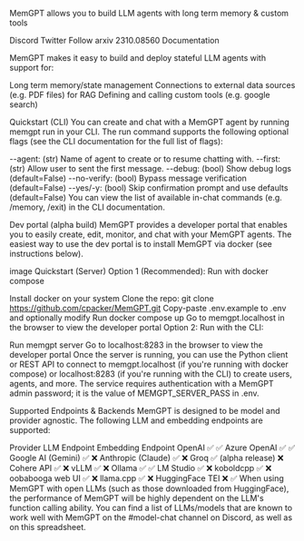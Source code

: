 MemGPT allows you to build LLM agents with long term memory & custom tools

Discord Twitter Follow arxiv 2310.08560 Documentation

MemGPT makes it easy to build and deploy stateful LLM agents with support for:

Long term memory/state management
Connections to external data sources (e.g. PDF files) for RAG
Defining and calling custom tools (e.g. google search)

Quickstart (CLI)
You can create and chat with a MemGPT agent by running memgpt run in your CLI. The run command supports the following optional flags (see the CLI documentation for the full list of flags):

--agent: (str) Name of agent to create or to resume chatting with.
--first: (str) Allow user to sent the first message.
--debug: (bool) Show debug logs (default=False)
--no-verify: (bool) Bypass message verification (default=False)
--yes/-y: (bool) Skip confirmation prompt and use defaults (default=False)
You can view the list of available in-chat commands (e.g. /memory, /exit) in the CLI documentation.

Dev portal (alpha build)
MemGPT provides a developer portal that enables you to easily create, edit, monitor, and chat with your MemGPT agents. The easiest way to use the dev portal is to install MemGPT via docker (see instructions below).

image
Quickstart (Server)
Option 1 (Recommended): Run with docker compose

Install docker on your system
Clone the repo: git clone https://github.com/cpacker/MemGPT.git
Copy-paste .env.example to .env and optionally modify
Run docker compose up
Go to memgpt.localhost in the browser to view the developer portal
Option 2: Run with the CLI:

Run memgpt server
Go to localhost:8283 in the browser to view the developer portal
Once the server is running, you can use the Python client or REST API to connect to memgpt.localhost (if you're running with docker compose) or localhost:8283 (if you're running with the CLI) to create users, agents, and more. The service requires authentication with a MemGPT admin password; it is the value of MEMGPT_SERVER_PASS in .env.

Supported Endpoints & Backends
MemGPT is designed to be model and provider agnostic. The following LLM and embedding endpoints are supported:

Provider	LLM Endpoint	Embedding Endpoint
OpenAI	✅	✅
Azure OpenAI	✅	✅
Google AI (Gemini)	✅	❌
Anthropic (Claude)	✅	❌
Groq	✅ (alpha release)	❌
Cohere API	✅	❌
vLLM	✅	❌
Ollama	✅	✅
LM Studio	✅	❌
koboldcpp	✅	❌
oobabooga web UI	✅	❌
llama.cpp	✅	❌
HuggingFace TEI	❌	✅
When using MemGPT with open LLMs (such as those downloaded from HuggingFace), the performance of MemGPT will be highly dependent on the LLM's function calling ability. You can find a list of LLMs/models that are known to work well with MemGPT on the #model-chat channel on Discord, as well as on this spreadsheet.